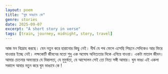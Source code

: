 ```yaml
---
layout: poem
title: "ঘুম ভাঙাবে কে"
genre: stories
date: 2025-09-07
excerpt: "A short story in verse"
tags: [train, journey, midnight, story, travel]
---
```


আজ মন বিদ্রোহ করছে। যেন নতুন করে হারানোর কিছু নেই। দীর্ঘ যে পথ ফেলে এসেছি পিছনে সেদিকেও আর ফিরে যাওয়ার ইচ্ছে নেই। লক্ষকোটি জীবনের মতো শুধু এক অমোঘ অনিত্যতার দিকে এগিয়ে যাওয়া। একটা মাতাল জীবন। আমার চেতনার অভ্যন্তরে যে বিহ্বলতা, যে মুমুর্ষতা, যে আন্দোলন সেই তো নিত্য সঙ্গী আমার। ঘুম ভাঙা এই একলা সকালে আবার নতুন করে ঘুম ভাঙাবে কে !
